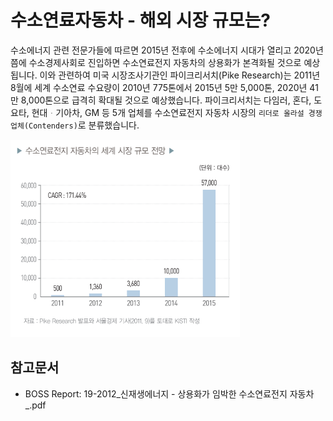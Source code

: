 # 수소연료자동차 - 해외 시장 규모는?

수소에너지 관련 전문가들에 따르면 2015년 전후에 수소에너지 시대가 열리고 2020년쯤에 수소경제사회로 진입하면 수소연료전지 자동차의 상용화가 본격화될 것으로
예상됩니다. 이와 관련하여 미국 시장조사기관인 파이크리서치(Pike Research)는 2011년 8월에 세계 수소연료 수요량이 2010년 775톤에서 2015년 5만 5,000톤, 2020년 41만 8,000톤으로 급격히 확대될 것으로 예상했습니다. 파이크리서치는 다임러, 혼다, 도요타, 현대ᆞ기아차, GM 등 5개 업체를 수소연료전지 자동차 시장의 `리더로 올라설 경쟁업체(Contenders)`로 분류했습니다.


![](./images/수소연료전지자동차_Q12_1_1.PNG)


## 참고문서
- BOSS Report: 19-2012_신재생에너지 - 상용화가 임박한 수소연료전지 자동차_.pdf
